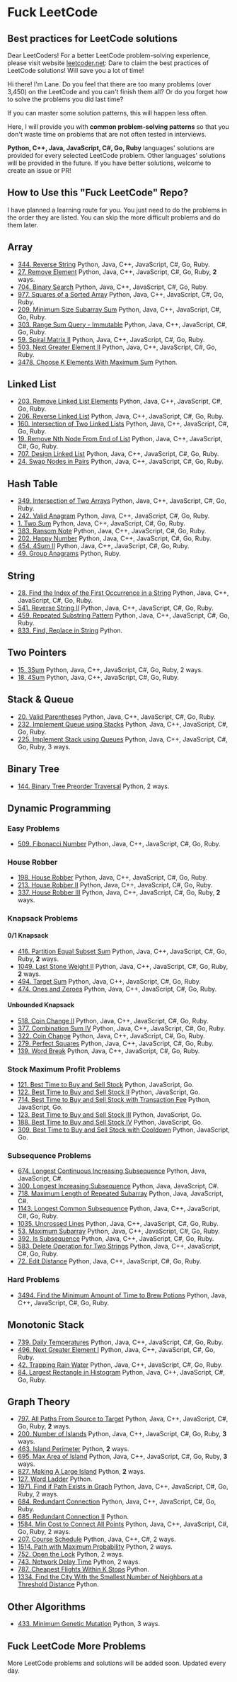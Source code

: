 # Fuck LeetCode

## Best practices for LeetCode solutions

Dear LeetCoders! For a better LeetCode problem-solving experience, please visit website [leetcoder.net](https://leetcoder.net): Dare to claim the best practices of LeetCode solutions! Will save you a lot of time!

Hi there! I'm Lane.
Do you feel that there are too many problems (over 3,450) on the LeetCode and you can't finish them all?
Or do you forget how to solve the problems you did last time?

If you can master some solution patterns, this will happen less often.

Here, I will provide you with **common problem-solving patterns** so that you don't waste time on problems that are not often tested in interviews.

**Python, C++, Java, JavaScript, C#, Go, Ruby** languages' solutions are provided for every selected LeetCode problem. Other languages' solutions will be provided in the future. If you have better solutions, welcome to create an issue or PR!

## How to Use this "Fuck LeetCode" Repo?

I have planned a learning route for you. You just need to do the problems in the order they are listed.
You can skip the more difficult problems and do them later.

## Array
- [344. Reverse String](en/1-1000/344-reverse-string.md) Python, Java, C++, JavaScript, C#, Go, Ruby.
- [27. Remove Element](en/1-1000/27-remove-element.md) Python, Java, C++, JavaScript, C#, Go, Ruby, **2** ways.
- [704. Binary Search](en/1-1000/704-binary-search.md) Python, Java, C++, JavaScript, C#, Go, Ruby.
- [977. Squares of a Sorted Array](en/1-1000/977-squares-of-a-sorted-array.md) Python, Java, C++, JavaScript, C#, Go, Ruby.
- [209. Minimum Size Subarray Sum](en/1-1000/209-minimum-size-subarray-sum.md) Python, Java, C++, JavaScript, C#, Go, Ruby.
- [303. Range Sum Query - Immutable](en/1-1000/303-range-sum-query-immutable.md) Python, Java, C++, JavaScript, C#, Go, Ruby.
- [59. Spiral Matrix II](en/1-1000/59-spiral-matrix-ii.md) Python, Java, C++, JavaScript, C#, Go, Ruby.
- [503. Next Greater Element II](en/1-1000/503-next-greater-element-ii.md) Python, Java, C++, JavaScript, C#, Go, Ruby.
- [3478. Choose K Elements With Maximum Sum](https://leetcoder.net/en/leetcode/3478-choose-k-elements-with-maximum-sum) Python.

## Linked List
- [203. Remove Linked List Elements](en/1-1000/203-remove-linked-list-elements.md) Python, Java, C++, JavaScript, C#, Go, Ruby.
- [206. Reverse Linked List](en/1-1000/206-reverse-linked-list.md) Python, Java, C++, JavaScript, C#, Go, Ruby.
- [160. Intersection of Two Linked Lists](en/1-1000/160-intersection-of-two-linked-lists.md) Python, Java, C++, JavaScript, C#, Go, Ruby.
- [19. Remove Nth Node From End of List](en/1-1000/19-remove-nth-node-from-end-of-list.md) Python, Java, C++, JavaScript, C#, Go, Ruby.
- [707. Design Linked List](en/1-1000/707-design-linked-list.md) Python, Java, C++, JavaScript, C#, Go, Ruby.
- [24. Swap Nodes in Pairs](en/1-1000/24-swap-nodes-in-pairs.md) Python, Java, C++, JavaScript, C#, Go, Ruby.

## Hash Table
- [349. Intersection of Two Arrays](en/1-1000/349-intersection-of-two-arrays.md) Python, Java, C++, JavaScript, C#, Go, Ruby.
- [242. Valid Anagram](en/1-1000/242-valid-anagram.md) Python, Java, C++, JavaScript, C#, Go, Ruby.
- [1. Two Sum](en/1-1000/1-two-sum.md) Python, Java, C++, JavaScript, C#, Go, Ruby.
- [383. Ransom Note](en/1-1000/383-ransom-note.md) Python, Java, C++, JavaScript, C#, Go, Ruby.
- [202. Happy Number](en/1-1000/202-happy-number.md) Python, Java, C++, JavaScript, C#, Go, Ruby.
- [454. 4Sum II](en/1-1000/454-4sum-ii.md) Python, Java, C++, JavaScript, C#, Go, Ruby.
- [49. Group Anagrams](https://leetcoder.net/en/leetcode/49-group-anagrams) Python, Ruby.

## String
- [28. Find the Index of the First Occurrence in a String](en/1-1000/28-find-the-index-of-the-first-occurrence-in-a-string.md) Python, Java, C++, JavaScript, C#, Go, Ruby.
- [541. Reverse String II](en/1-1000/541-reverse-string-ii.md) Python, Java, C++, JavaScript, C#, Go, Ruby.
- [459. Repeated Substring Pattern](en/1-1000/459-repeated-substring-pattern.md) Python, Java, C++, JavaScript, C#, Go, Ruby.
- [833. Find, Replace in String](https://leetcoder.net/en/leetcode/833-find-and-replace-in-string) Python.

## Two Pointers
- [15. 3Sum](en/1-1000/15-3sum.md) Python, Java, C++, JavaScript, C#, Go, Ruby, 2 ways.
- [18. 4Sum](en/1-1000/18-4sum.md) Python, Java, C++, JavaScript, C#, Go, Ruby.

## Stack & Queue
- [20. Valid Parentheses](en/1-1000/20-valid-parentheses.md) Python, Java, C++, JavaScript, C#, Go, Ruby.
- [232. Implement Queue using Stacks](en/1-1000/232-implement-queue-using-stacks.md) Python, Java, C++, JavaScript, C#, Go, Ruby.
- [225. Implement Stack using Queues](en/1-1000/225-implement-stack-using-queues.md) Python, Java, C++, JavaScript, C#, Go, Ruby, 3 ways.

## Binary Tree
- [144. Binary Tree Preorder Traversal](en/1-1000/144-binary-tree-preorder-traversal.md) Python, 2 ways.

## Dynamic Programming
### Easy Problems
- [509. Fibonacci Number](en/1-1000/509-fibonacci-number.md) Python, Java, C++, JavaScript, C#, Go, Ruby.

### House Robber
- [198. House Robber](en/1-1000/198-house-robber.md) Python, Java, C++, JavaScript, C#, Go, Ruby.
- [213. House Robber II](en/1-1000/213-house-robber-ii.md) Python, Java, C++, JavaScript, C#, Go, Ruby.
- [337. House Robber III](en/1-1000/337-house-robber-iii.md) Python, Java, C++, JavaScript, C#, Go, Ruby, **2** ways.

### Knapsack Problems
#### 0/1 Knapsack
- [416. Partition Equal Subset Sum](en/1-1000/416-partition-equal-subset-sum.md) Python, Java, C++, JavaScript, C#, Go, Ruby, **2** ways.
- [1049. Last Stone Weight II](en/1001-2000/1049-last-stone-weight-ii.md) Python, Java, C++, JavaScript, C#, Go, Ruby, **2** ways.
- [494. Target Sum](en/1-1000/494-target-sum.md) Python, Java, C++, JavaScript, C#, Go, Ruby.
- [474. Ones and Zeroes](en/1-1000/474-ones-and-zeroes.md) Python, Java, C++, JavaScript, C#, Go, Ruby.

#### Unbounded Knapsack
- [518. Coin Change II](en/1-1000/518-coin-change-ii.md) Python, Java, C++, JavaScript, C#, Go, Ruby.
- [377. Combination Sum IV](en/1-1000/377-combination-sum-iv.md) Python, Java, C++, JavaScript, C#, Go, Ruby.
- [322. Coin Change](en/1-1000/322-coin-change.md) Python, Java, C++, JavaScript, C#, Go, Ruby.
- [279. Perfect Squares](en/1-1000/279-perfect-squares.md) Python, Java, C++, JavaScript, C#, Go, Ruby.
- [139. Word Break](en/1-1000/139-word-break.md) Python, Java, C++, JavaScript, C#, Go, Ruby.

### Stock Maximum Profit Problems
- [121. Best Time to Buy and Sell Stock](en/1-1000/121-best-time-to-buy-and-sell-stock.md) Python, JavaScript, Go.
- [122. Best Time to Buy and Sell Stock II](en/1-1000/122-best-time-to-buy-and-sell-stock-ii.md) Python, JavaScript, Go.
- [714. Best Time to Buy and Sell Stock with Transaction Fee](en/1-1000/714-best-time-to-buy-and-sell-stock-with-transaction-fee.md) Python, JavaScript, Go.
- [123. Best Time to Buy and Sell Stock III](en/1-1000/123-best-time-to-buy-and-sell-stock-iii.md) Python, JavaScript, Go.
- [188. Best Time to Buy and Sell Stock IV](en/1-1000/188-best-time-to-buy-and-sell-stock-iv.md) Python, JavaScript, Go.
- [309. Best Time to Buy and Sell Stock with Cooldown](en/1-1000/309-best-time-to-buy-and-sell-stock-with-cooldown.md) Python, JavaScript, Go.

### Subsequence Problems
- [674. Longest Continuous Increasing Subsequence](en/1-1000/674-longest-continuous-increasing-subsequence.md) Python, Java, JavaScript, C#.
- [300. Longest Increasing Subsequence](en/1-1000/300-longest-increasing-subsequence.md) Python, Java, JavaScript, C#.
- [718. Maximum Length of Repeated Subarray](en/1-1000/718-maximum-length-of-repeated-subarray.md) Python, Java, JavaScript, C#.
- [1143. Longest Common Subsequence](en/1001-2000/1143-longest-common-subsequence.md) Python, Java, C++, JavaScript, C#, Go, Ruby.
- [1035. Uncrossed Lines](en/1001-2000/1035-uncrossed-lines.md) Python, Java, C++, JavaScript, C#, Go, Ruby.
- [53. Maximum Subarray](en/1-1000/53-maximum-subarray.md) Python, Java, C++, JavaScript, C#, Go, Ruby.
- [392. Is Subsequence](en/1-1000/392-is-subsequence.md) Python, Java, C++, JavaScript, C#, Go, Ruby.
- [583. Delete Operation for Two Strings](en/1-1000/583-delete-operation-for-two-strings.md) Python, Java, C++, JavaScript, C#, Go, Ruby.
- [72. Edit Distance](en/1-1000/72-edit-distance.md) Python, Java, C++, JavaScript, C#, Go, Ruby.

### Hard Problems
- [3494. Find the Minimum Amount of Time to Brew Potions](https://leetcoder.net/en/leetcode/3494-find-the-minimum-amount-of-time-to-brew-potions) Python, Java, C++, JavaScript, C#, Go, Ruby.

## Monotonic Stack
- [739. Daily Temperatures](en/1-1000/739-daily-temperatures.md) Python, Java, C++, JavaScript, C#, Go, Ruby.
- [496. Next Greater Element I](en/1-1000/496-next-greater-element-i.md) Python, Java, C++, JavaScript, C#, Go, Ruby.
- [42. Trapping Rain Water](en/1-1000/42-trapping-rain-water.md) Python, Java, C++, JavaScript, C#, Go, Ruby.
- [84. Largest Rectangle in Histogram](en/1-1000/84-largest-rectangle-in-histogram.md) Python, Java, C++, JavaScript, C#, Go, Ruby.

## Graph Theory
- [797. All Paths From Source to Target](en/1-1000/797-all-paths-from-source-to-target.md) Python, Java, C++, JavaScript, C#, Go, Ruby, **2** ways.
- [200. Number of Islands](en/1-1000/200-number-of-islands.md) Python, Java, C++, JavaScript, C#, Go, Ruby, **3** ways.
- [463. Island Perimeter](en/1-1000/463-island-perimeter.md) Python, **2** ways.
- [695. Max Area of Island](en/1-1000/695-max-area-of-island.md) Python, Java, C++, JavaScript, C#, Go, Ruby, **3** ways.
- [827. Making A Large Island](en/1-1000/827-making-a-large-island.md) Python, **2** ways.
- [127. Word Ladder](en/1-1000/127-word-ladder.md) Python.
- [1971. Find if Path Exists in Graph](en/1001-2000/1971-find-if-path-exists-in-graph.md) Python, Java, C++, JavaScript, C#, Go, Ruby, 2 ways.
- [684. Redundant Connection](en/1-1000/684-redundant-connection.md) Python, Java, C++, JavaScript, C#, Go, Ruby.
- [685. Redundant Connection II](en/1-1000/685-redundant-connection-ii.md) Python.
- [1584. Min Cost to Connect All Points](en/1001-2000/1584-min-cost-to-connect-all-points.md) Python, Java, C++, JavaScript, C#, Go, Ruby, 2 ways.
- [207. Course Schedule](en/1-1000/207-course-schedule.md) Python, Java, C++, C#, 2 ways.
- [1514. Path with Maximum Probability](en/1001-2000/1514-path-with-maximum-probability.md) Python, 2 ways.
- [752. Open the Lock](en/1-1000/752-open-the-lock.md) Python, 2 ways.
- [743. Network Delay Time](en/1-1000/743-network-delay-time.md) Python, 2 ways.
- [787. Cheapest Flights Within K Stops](en/1-1000/787-cheapest-flights-within-k-stops.md) Python.
- [1334. Find the City With the Smallest Number of Neighbors at a Threshold Distance](en/1001-2000/1334-find-the-city-with-the-smallest-number-of-neighbors-at-a-threshold-distance.md) Python.

## Other Algorithms
- [433. Minimum Genetic Mutation](en/1-1000/433-minimum-genetic-mutation.md) Python, 3 ways.

## Fuck LeetCode More Problems

More LeetCode problems and solutions will be added soon. Updated every day. 
